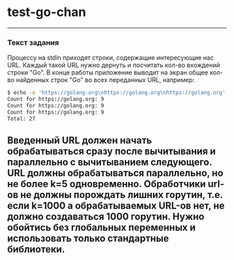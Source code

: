 # test-go-chan
---------
### Текст задания
 
Процессу на stdin приходят строки, содержащие интересующие нас URL. Каждый такой URL нужно дернуть и посчитать кол-во 
вхождений строки "Go". В конце работы приложение выводит на экран общее кол-во найденных строк "Go" во всех переданных 
URL, например:

```sh
$ echo -e 'https://golang.org\nhttps://golang.org\nhttps://golang.org' | go run 1.go
Count for https://golang.org: 9
Count for https://golang.org: 9
Count for https://golang.org: 9
Total: 27
```

Введенный URL должен начать обрабатываться сразу после вычитывания и параллельно с вычитыванием следующего. URL должны 
обрабатываться параллельно, но не более k=5 одновременно. Обработчики url-ов не должны порождать лишних горутин, т.е. 
если k=1000 а обрабатываемых URL-ов нет, не должно создаваться 1000 горутин. Нужно обойтись без глобальных 
переменных и использовать только стандартные библиотеки.
--------

